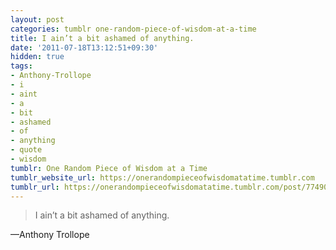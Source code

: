 ```yaml
---
layout: post
categories: tumblr one-random-piece-of-wisdom-at-a-time
title: I ain’t a bit ashamed of anything.
date: '2011-07-18T13:12:51+09:30'
hidden: true
tags:
- Anthony-Trollope
- i
- aint
- a
- bit
- ashamed
- of
- anything
- quote
- wisdom
tumblr: One Random Piece of Wisdom at a Time
tumblr_website_url: https://onerandompieceofwisdomatatime.tumblr.com
tumblr_url: https://onerandompieceofwisdomatatime.tumblr.com/post/7749080248/i-aint-a-bit-ashamed-of-anything
---
```

> I ain’t a bit ashamed of anything.

—Anthony Trollope&nbsp;
